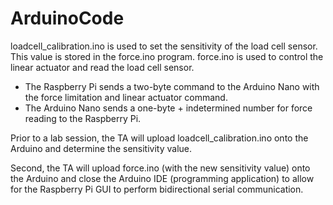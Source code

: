 # ArduinoCode
loadcell_calibration.ino is used to set the sensitivity of the load cell sensor. This value is stored in the force.ino program.
force.ino is used to control the linear actuator and read the load cell sensor. 
  + The Raspberry Pi sends a two-byte command to the Arduino Nano with the force limitation and linear actuator command.
  + The Arduino Nano sends a one-byte + indetermined number for force reading to the Raspberry Pi.

Prior to a lab session, the TA will upload loadcell_calibration.ino onto the Arduino and determine the sensitivity value.

Second, the TA will upload force.ino (with the new sensitivity value) onto the Arduino and close the Arduino IDE (programming application) to allow for the Raspberry Pi GUI to perform bidirectional serial communication.
